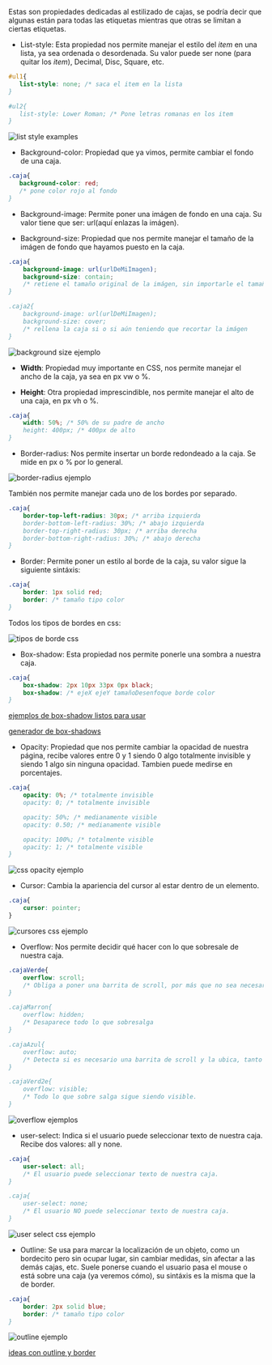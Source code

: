 Estas son propiedades dedicadas al estilizado de cajas, se podría decir que algunas están para todas las etiquetas mientras que otras se limitan a ciertas etiquetas.

- List-style: Esta propiedad nos permite manejar el estilo del *item* en una lista, ya sea ordenada o desordenada. Su valor puede ser none (para quitar los *item*), Decimal, Disc, Square, etc.

```css
#ul1{
   list-style: none; /* saca el item en la lista
}

#ul2{
   list-style: Lower Roman; /* Pone letras romanas en los item
}
```

![list style examples](https://www.dummies.com/wp-content/uploads/375091.image0.jpg)

- Background-color: Propiedad que ya vimos, permite cambiar el fondo de una caja.

```css
.caja{
   background-color: red; 
   /* pone color rojo al fondo
}
```

- Background-image: Permite poner una imágen de fondo en una caja. Su valor tiene que ser: url(aquí enlazas la imágen).

- Background-size: Propiedad que nos permite manejar el tamaño de la imágen de fondo que hayamos puesto en la caja.

```css
.caja{
    background-image: url(urlDeMiImagen);
    background-size: contain;
    /* retiene el tamaño original de la imágen, sin importarle el tamaño de la caja
}

.caja2{
    background-image: url(urlDeMiImagen);
    background-size: cover;
    /* rellena la caja si o si aún teniendo que recortar la imágen
}
```

![background size ejemplo](https://static.javatpoint.com/csspages/images/css-background-size-property2.png)

- **Width**: Propiedad muy importante en CSS, nos permite manejar el ancho de la caja, ya sea en px vw o %. 

- **Height**: Otra propiedad imprescindible, nos permite manejar el alto de una caja, en px vh o %.

```css
.caja{
    width: 50%; /* 50% de su padre de ancho
    height: 400px; /* 400px de alto
}
```

- Border-radius: Nos permite insertar un borde redondeado a la caja. Se mide en px o % por lo general.

![border-radius ejemplo](https://media.geeksforgeeks.org/wp-content/uploads/border-radius.png)

También nos permite manejar cada uno de los bordes por separado.

```css
.caja{
    border-top-left-radius: 30px; /* arriba izquierda
    border-bottom-left-radius: 30%; /* abajo izquierda
    border-top-right-radius: 30px; /* arriba derecha
    border-bottom-right-radius: 30%; /* abajo derecha
}
```

- Border: Permite poner un estilo al borde de la caja, su valor sigue la siguiente sintáxis:

```css
.caja{
    border: 1px solid red;
    border: /* tamaño tipo color
}
```

Todos los tipos de bordes en css:

![tipos de borde css](https://lenguajecss.com/css/modelo-de-cajas/bordes/border-styles.png)

- Box-shadow: Esta propiedad nos permite ponerle una sombra a nuestra caja. 

```css
.caja{
    box-shadow: 2px 10px 33px 0px black;
    box-shadow: /* ejeX ejeY tamañoDesenfoque borde color
}
```

[ejemplos de box-shadow listos para usar](https://getcssscan.com/css-box-shadow-examples)

[generador de box-shadows](https://cssgenerator.org/box-shadow-css-generator.html)

- Opacity: Propiedad que nos permite cambiar la opacidad de nuestra página, recibe valores entre 0 y 1 siendo 0 algo totalmente invisible y siendo 1 algo sin ninguna opacidad. Tambien puede medirse en porcentajes.

```css
.caja{
    opacity: 0%; /* totalmente invisible
    opacity: 0; /* totalmente invisible

    opacity: 50%; /* medianamente visible
    opacity: 0.50; /* medianamente visible

    opacity: 100%; /* totalmente visible
    opacity: 1; /* totalmente visible
}
```

![css opacity ejemplo](http://www.cssnewbie.com/wp-content/uploads/2017/07/box-rgba.jpg)

- Cursor: Cambia la apariencia del cursor al estar dentro de un elemento.

```css
.caja{
    cursor: pointer;
}
```

![cursores css ejemplo](https://lh6.googleusercontent.com/-FgAyUFRJ9ls/UnjQ5Cu5SYI/AAAAAAAAAoM/8F0KmLSXgsc/s692/CU01054D_1.png)

- Overflow: Nos permite decidir qué hacer con lo que sobresale de nuestra caja.

```css
.cajaVerde{
    overflow: scroll; 
    /* Obliga a poner una barrita de scroll, por más que no sea necesario.
}

.cajaMarron{
    overflow: hidden;
    /* Desaparece todo lo que sobresalga 
}

.cajaAzul{
    overflow: auto;
    /* Detecta si es necesario una barrita de scroll y la ubica, tanto en x como en y.
}

.cajaVerd2e{
    overflow: visible;
    /* Todo lo que sobre salga sigue siendo visible.
}
```

![overflow ejemplos](https://blog.logrocket.com/wp-content/uploads/2022/04/different-overflow-values.png)

- user-select: Indica si el usuario puede seleccionar texto de nuestra caja. Recibe dos valores: all y none.

```css
.caja{
    user-select: all;
    /* El usuario puede seleccionar texto de nuestra caja.
}

.caja{
    user-select: none;
    /* El usuario NO puede seleccionar texto de nuestra caja.
}
```

![user select css ejemplo](https://samanthaming.gumlet.io/tidbits/27-css-user-select.jpg.gz)

- Outline: Se usa para marcar la localización de un objeto, como un bordecito pero sin ocupar lugar, sin cambiar medidas, sin afectar a las demás cajas, etc. Suele ponerse cuando el usuario pasa el mouse o está sobre una caja (ya veremos cómo), su sintáxis es la misma que la de border.

```css
.caja{
    border: 2px solid blue;
    border: /* tamaño tipo color
}
```

![outline ejemplo](https://www.jquery-az.com/wp-content/uploads/2019/12/27.0_1-css-outline-border.png)

[ideas con outline y border](https://levelup.gitconnected.com/create-beautiful-boxes-using-outline-css-property-3ea20975d9a6)